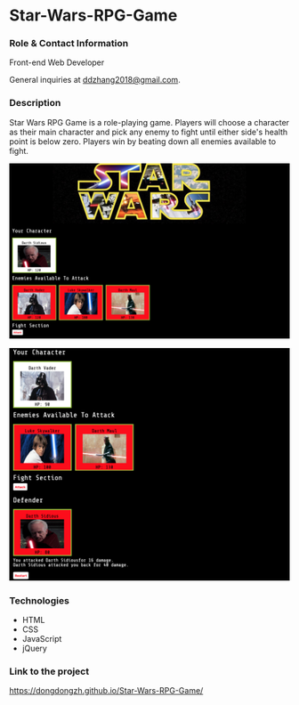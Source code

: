# Star-Wars-RPG-Game

### Role & Contact Information 
Front-end Web Developer 

General inquiries at ddzhang2018@gmail.com.

### Description
Star Wars RPG Game is a role-playing game. Players will choose a character as their main character and pick any enemy to fight until either side's health point is below zero. Players win by beating down all enemies available to fight.

![StarWarsRPGGame](assets/images/SW1.png)

![StarWarsRPGGame](assets/images/SW2.png)


### Technologies
- HTML
- CSS
- JavaScript
- jQuery

### Link to the project
https://dongdongzh.github.io/Star-Wars-RPG-Game/
